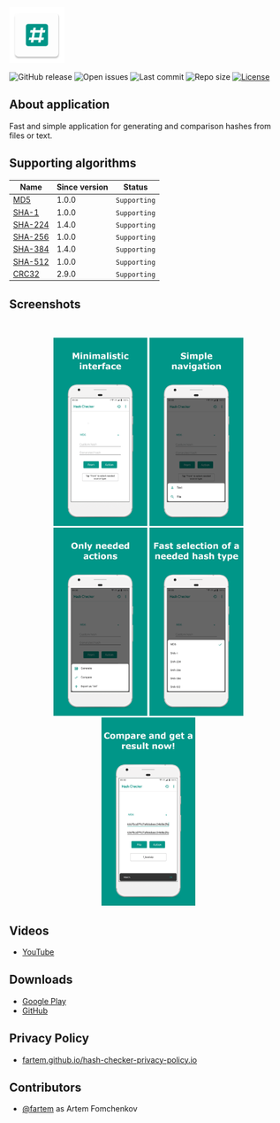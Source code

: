 <img src="media/ic_app.png" height="100px" />

![GitHub release](https://img.shields.io/github/release/fartem/hash-checker.svg?color=009688)
![Open issues](https://img.shields.io/github/issues-raw/fartem/hash-checker.svg?color=ff534a)
![Last commit](https://img.shields.io/github/last-commit/fartem/hash-checker.svg?color=51539c)
![Repo size](https://img.shields.io/github/repo-size/fartem/hash-checker.svg?color=02778b)
[![License](https://img.shields.io/github/license/fartem/hash-checker.svg?color=7ea4b0)](https://github.com/fartem/hash-checker/blob/master/LICENSE)

## About application

Fast and simple application for generating and comparison hashes from files or text.

## Supporting algorithms

| Name | Since version | Status |
| --- | --- | --- |
| [MD5](https://en.wikipedia.org/wiki/MD5) | 1.0.0 | `Supporting` |
| [SHA-1](https://en.wikipedia.org/wiki/SHA-1) | 1.0.0 | `Supporting` |
| [SHA-224](https://en.wikipedia.org/wiki/SHA-2) | 1.4.0 | `Supporting` |
| [SHA-256](https://en.wikipedia.org/wiki/SHA-2) | 1.0.0 | `Supporting` |
| [SHA-384](https://en.wikipedia.org/wiki/SHA-2) | 1.4.0 | `Supporting` |
| [SHA-512](https://en.wikipedia.org/wiki/SHA-2) | 1.0.0 | `Supporting` |
| [CRC32](https://en.wikipedia.org/wiki/Cyclic_redundancy_check) | 2.9.0 | `Supporting` |

## Screenshots

<br/>
<p align="center">
  <img src="media/screenshots/1.png" width="170" />
  <img src="media/screenshots/2.png" width="170" />
  <img src="media/screenshots/3.png" width="170" />
  <img src="media/screenshots/4.png" width="170" />
  <img src="media/screenshots/5.png" width="170" />
</p>

## Videos

- [YouTube](https://www.youtube.com/watch?v=Q7Otn971kJk&list=PLOIwDRWd_SDdBz2aiVtMocFunaXaKSPMx)

## Downloads

- [Google Play](https://play.google.com/store/apps/details?id=com.smlnskgmail.jaman.hashchecker)
- [GitHub](https://github.com/fartem/hash-checker/releases)

## Privacy Policy

- [fartem.github.io/hash-checker-privacy-policy.io](https://fartem.github.io/hash-checker-privacy-policy.io/)

## Contributors

- [@fartem](https://github.com/fartem) as Artem Fomchenkov